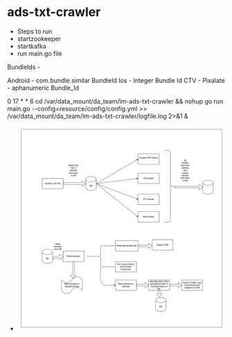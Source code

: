 # ads-txt-crawler

- Steps to run
- startzookeeper
- startkafka
- run main.go file

BundleIds - 

Android  - com.bundle.similar BundleId
Ios - Integer Bundle Id
CTV - Pixalate - aphanumeric Bundle_Id

0 17 * * 6 cd /var/data_mount/da_team/lm-ads-txt-crawler && nohup go run main.go --config=resource/config/config.yml >> /var/data_mount/da_team/lm-ads-txt-crawler/logfile.log 2>&1 &


- ![Design Diagram](/resources/Design%20Diagrams/lm-ads-txt-crawler.jpg)
